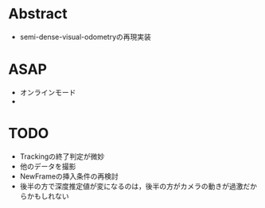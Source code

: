 # Abstract
* semi-dense-visual-odometryの再現実装
# ASAP
* オンラインモード
*  
# TODO 
* Trackingの終了判定が微妙
* 他のデータを撮影
* NewFrameの挿入条件の再検討
* 後半の方で深度推定値が変になるのは，後半の方がカメラの動きが過激だからかもしれない